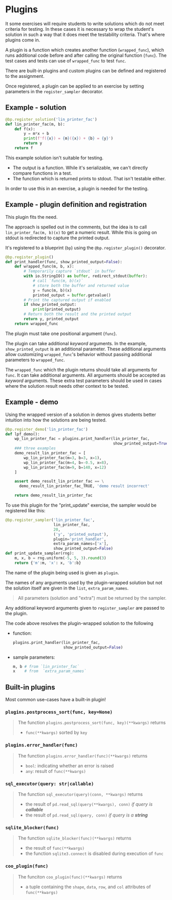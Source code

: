 # Plugins

It some exercises will require students to write solutions which do not meet criteria for testing. In these cases it is necessary to wrap the student's solution in such a way that it does meet the testability criteria. That's where plugins come in.

A plugin is a function which creates another function (`wrapped_func`), which runs additional code before and after calling the original function (`func`). The test cases and tests can use of `wrapped_func` to test `func`.

There are built-in plugins and custom plugins can be defined and registered to the assignment.

Once registered, a plugin can be applied to an exercise by setting parameters in the `register_sampler` decorator.

## Example - solution

```python
@bp.register_solution('lin_printer_fac')
def lin_printer_fac(m, b):
    def f(x):
        y = m*x + b
        print(f'f({x}) = {m}({x}) + {b} = {y}')
        return y
    return f
```

This example solution isn't suitable for testing.

- The output is a function. While it's serializable, we can't directly compare functions in a test.
- The function which is returned prints to stdout. That isn't testable either.

In order to use this in an exercise, a plugin is needed for the testing.

## Example - plugin definition and registration

This plugin fits the need.

The approach is spelled out in the comments, but the idea is to call `lin_printer_fac(m, b)(x)` to get a numeric result. While this is going on stdout is redirected to capture the printed output.

It's registered to a blueprint (`bp`) using the `@bp.register_plugin()` decorator.

```python
@bp.register_plugin()
def print_handler(func, show_printed_output=False):
    def wrapped_func(m, b, x):
        # Temporarily capture `stdout` in buffer
        with io.StringIO() as buffer, redirect_stdout(buffer):
            # call `func(m, b)(x)` 
            # store both the buffer and returned value
            y = func(m, b)(x)
            printed_output = buffer.getvalue()
        # Print the captured output if enabled
        if show_printed_output:
            print(printed_output)
        # Return both the result and the printed output 
        return y, printed_output
    return wrapped_func
```

The plugin must take one positional argument (`func`).

The plugin can take additional _keyword_ arguments. In the example, `show_printed_output` is an additional parameter. These additional arguments allow customizing `wrapped_func`'s behavior without passing additional parameters to `wrapped_func`.

The `wrapped_func` which the plugin returns should take all arguments for `func`. It can take additional arguments. All arguments should be accepted as _keyword_ arguments. These extra test parameters should be used in cases where the solution result needs other context to be tested. 

## Example - demo

Using the wrapped version of a solution in demos gives students better intuition into how the solutions are being tested.

```python
@bp.register_demo('lin_printer_fac')
def lpf_demo():
    wp_lin_printer_fac = plugins.print_handler(lin_printer_fac,
                                               show_printed_output=True)
    ### three examples
    demo_result_lin_printer_fac = [
        wp_lin_printer_fac(m=3, b=3, x=1),
        wp_lin_printer_fac(m=4, b=-0.5, x=8),
        wp_lin_printer_fac(m=9, b=140, x=12)
    ]

    assert demo_result_lin_printer_fac == \
      demo_result_lin_printer_fac_TRUE, 'demo result incorrect' 

    return demo_result_lin_printer_fac
```

To use this plugin for the "print_update" exercise, the sampler would be registered like this:

```python
@bp.register_sampler('lin_printer_fac',
                     lin_printer_fac,
                     20,
                     ('y', 'printed_output'),
                     plugin='print_handler',
                     extra_param_names=['x'],
                     show_printed_output=False)
def print_update_sampler(rng):
    m, x, b = rng.uniform(-5, 5, 3).round(3)
    return {'m':m, 'x': x, 'b':b}
```

The name of the plugin being used is given as `plugin`.

The names of any arguments used by the plugin-wrapped solution but not the solution itself are given in the `list`, `extra_param_names`.
> All parameters (solution and "extra") must be returned by the sampler.

Any additional keyword arguments given to `register_sampler` are passed to the plugin.

The code above resolves the plugin-wrapped solution to the following

- function:
  ```python
  plugins.print_handler(lin_printer_fac,
                        show_printed_output=False)
  ```
- sample parameters:
  ```python
  m, b # from `lin_printer_fac`
  x    # from  `extra_param_names`
  ```
## Built-in plugins

Most common use-cases have a built-in plugin!

### `plugins.postprocess_sort(func, key=None)`
> The function `plugins.postprocess_sort(func, key)(**kwargs)` returns
>- `func(**kwargs)` sorted by `key`

### `plugins.error_handler(func)`
> The function `plugins.error_handler(func)(**kwargs)` returns
> - `bool`: indicating whether an error is raised
> - `any`: result of `func(**kwargs)`

### `sql_executor(query: str|callable)`
> The function `sql_executor(query)(conn, **kwargs)` returns 
> - the result of `pd.read_sql(query(**kwargs), conn)` _if query is **callable**_
> - the result of `pd.read_sql(query, conn)` _if query is a **string**_

### `sqlite_blocker(func)`
> The function `sqlite_blocker(func)(**kwargs)` returns
> - the result of `func(**kwargs)`
> - the function `sqlite3.connect` is disabled during execution of `func`

### `coo_plugin(func)`
> The funciton `coo_plugin(func)(**kwargs)` returns
> - a tuple containing the `shape`, `data`, `row`, and `col` attributes of `func(**kwargs)`